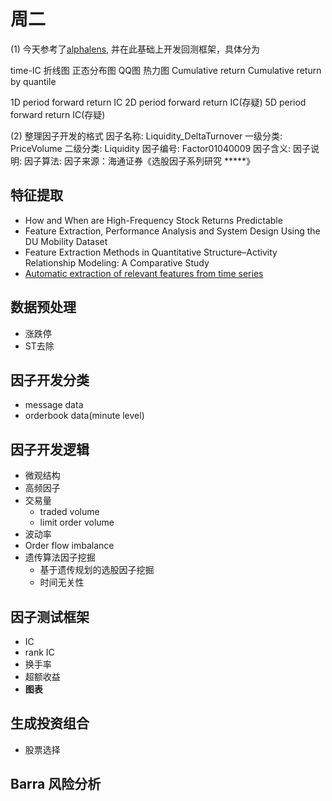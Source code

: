 # 周二

(1) 今天参考了[alphalens](https://github.com/quantopian/alphalens), 并在此基础上开发回测框架，具体分为

time-IC 折线图
正态分布图
QQ图
热力图
Cumulative return 
Cumulative return by quantile

1D period forward return IC
2D period forward return IC(存疑)
5D period forward return IC(存疑)

(2) 整理因子开发的格式
因子名称: Liquidity_DeltaTurnover
一级分类: PriceVolume
二级分类: Liquidity
因子编号: Factor01040009
因子含义: 
因子说明:
因子算法:
因子来源：海通证券《选股因子系列研究 *****》


## 特征提取

* How and When are High-Frequency Stock Returns Predictable
* Feature Extraction, Performance Analysis and System Design Using the DU Mobility Dataset
* Feature Extraction Methods in Quantitative Structure–Activity Relationship Modeling: A Comparative Study
* [Automatic extraction of relevant features from time series](https://github.com/blue-yonder/tsfresh)
## 数据预处理
* 涨跌停
* ST去除
## 因子开发分类
* message data
* orderbook data(minute level)
## 因子开发逻辑
* 微观结构
* 高频因子
* 交易量
  * traded volume
  * limit order volume
* 波动率 
* Order flow imbalance
* 遗传算法因子挖掘
  * 基于遗传规划的选股因子挖掘
  * 时间无关性
## 因子测试框架
* IC
* rank IC
* 换手率
* 超额收益
* **图表**
## 生成投资组合
* 股票选择

## Barra 风险分析
